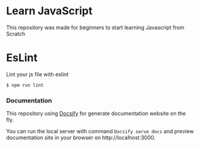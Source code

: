 # Learn JavaScript

This repository was made for beginners to start learning Javascript from Scratch 

# EsLint

Lint your js file with eslint

```sh
$ npm run lint
```
### Documentation

This repository using [Docsify](https://docsify.js.org) for generate documentation website on the fly.

You can run the local server with command `Docsify serve docs` and preview documentation site in your browser on http://localhost:3000.
